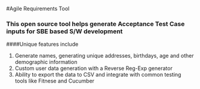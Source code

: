#Agile Requirements Tool
### This open source tool helps generate Acceptance Test Case inputs for SBE based S/W development
####Unique features include 
1. Generate names, generating unique addresses, birthdays, age and other demographic information
2. Custom user data generation with a Reverse Reg-Exp generator
3. Ability to export the data to CSV and integrate with common testing tools like Fitnese and Cucumber

